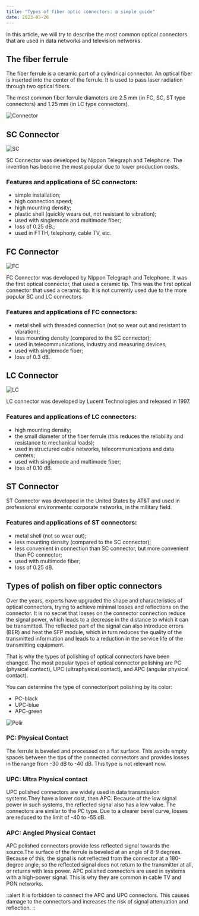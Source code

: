 ```yaml
---
title: "Types of fiber optic connectors: a simple guide"
date: 2023-05-26
---
```


In this article, we will try to describe the most common optical connectors that are used in data networks and television networks.

## The fiber ferrule

The fiber ferrule is a ceramic part of a cylindrical connector. An optical fiber is inserted into the center of the ferrule. It is used to pass laser radiation through two optical fibers.

The most common fiber ferrule diameters are 2.5 mm (in FC, SC, ST type connectors) and 1.25 mm (in LC type connectors).

![Connector](https://cdn.cesbo.com/help/misc/hardware-and-drivers/types-of-optic-connectors/connector.jpeg)

## SC Connector

![SC](https://cdn.cesbo.com/help/misc/hardware-and-drivers/types-of-optic-connectors/sc.png)

SC Connector was developed by Nippon Telegraph and Telephone. The invention has become the most popular due to lower production costs.

### Features and applications of SC connectors:

* simple installation;
* high connection speed;
* high mounting density;
* plastic shell (quickly wears out, not resistant to vibration);
* used with singlemode and multimode fiber;
* loss of 0.25 dB.;
* used in FTTH, telephony, cable TV, etc.

## FC Connector

![FC](https://cdn.cesbo.com/help/misc/hardware-and-drivers/types-of-optic-connectors/fc.png)


FC Connector was developed by Nippon Telegraph and Telephone. It was the first optical connector, that used a ceramic tip. This was the first optical connector that used a ceramic tip. It is not currently used due to the more popular SC and LC connectors.

### Features and applications of FC connectors:

* metal shell with threaded connection (not so wear out and resistant to vibration);
* less mounting density (compared to the SC connector);
* used in telecommunications, industry and measuring devices;
* used with singlemode fiber;
* loss of 0.3 dB.

## LC Connector

![LC](https://cdn.cesbo.com/help/misc/hardware-and-drivers/types-of-optic-connectors/lc.png)

LC connector was developed by Lucent Technologies and released in 1997.

### Features and applications of LC connectors:

* high mounting density;
* the small diameter of the fiber ferrule (this reduces the reliability and resistance to mechanical loads);
* used in structured cable networks, telecommunications and data centers;
* used with singlemode and multimode fiber;
* loss of 0.10 dB.

## ST Connector

ST Connector was developed in the United States by AT&T and used in professional environments: corporate networks, in the military field.

### Features and applications of ST connectors:

* metal shell (not so wear out);
* less mounting density (compared to the SC connector);
* less convenient in connection than SC connector, but more convenient than FC connector;
* used with multimode fiber;
* loss of 0.25 dB.

## Types of polish on fiber optic connectors

Over the years, experts have upgraded the shape and characteristics of optical connectors, trying to achieve minimal losses and reflections on the connector.
It is no secret that losses on the connector connection reduce the signal power, which leads to a decrease in the distance to which it can be transmitted.
The reflected part of the signal can also introduce errors (BER) and heat the SFP module, which in turn reduces the quality of the transmitted information and leads to a reduction in the service life of the transmitting equipment.

That is why the types of polishing of optical connectors have been changed. The most popular types of optical connector polishing are PC (physical contact), UPC (ultraphysical contact), and APC (angular physical contact).

You can determine the type of connector/port polishing by its color:

* PC-black
* UPC-blue
* APC-green

![Polir](https://cdn.cesbo.com/help/misc/hardware-and-drivers/types-of-optic-connectors/polir.png)

### PC: Physical Contact

The ferrule is beveled and processed on a flat surface. This avoids empty spaces between the tips of the connected connectors and provides losses in the range from -30 dB to -40 dB. This type is not relevant now.

### UPC: Ultra Physical contact

UPC polished connectors are widely used in data transmission systems.They have a lower cost, then APC. Because of the low signal power in such systems, the reflected signal also has a low value.
The connectors are similar to the PC type. Due to a clearer bevel curve, losses are reduced to the limit of -40 to -55 dB.

### APC: Angled Physical Contact

APC polished connectors provide less reflected signal towards the source.The surface of the ferrule is beveled at an angle of 8-9 degrees. Because of this, the signal is not reflected from the connector at a 180-degree angle, so the reflected signal does not return to the transmitter at all, or returns with less power. APC polished connectors are used in systems with a high-power signal. This is why they are common in cable TV and PON networks.

::alert
It is forbidden to connect the APC and UPC connectors. This causes damage to the connectors and increases the risk of signal attenuation and reflection.
::
